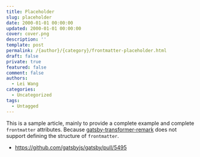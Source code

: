 ```yaml
---
title: Placeholder
slug: placeholder
date: 2000-01-01 00:00:00
updated: 2000-01-01 00:00:00
cover: cover.png
description: ''
template: post
permalink: /{author}/{category}/frontmatter-placeholder.html
draft: false
private: true
featured: false
comment: false
authors:
  - Lei Wang
categories:
  - Uncategorized
tags:
  - Untagged
---
```


This is a sample article, mainly to provide a complete example and complete `frontmatter` attributes. Because [gatsby-transformer-remark](https://www.gatsbyjs.org/packages/gatsby-transformer-remark/) does not support defining the structure of `frontmatter`.

- https://github.com/gatsbyjs/gatsby/pull/5495
